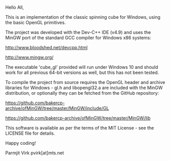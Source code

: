 Hello All,

This is an implementation of the classic spinning cube for Windows, using the basic OpenGL primitives.

The project was developed with the Dev-C++ IDE (v4.9) and uses the MinGW port of the standard GCC compiler for Windows x86 systems:

http://www.bloodshed.net/devcpp.html

http://www.mingw.org/

The executable 'cube_gl' provided will run under Windows 10 and should work for all previous 64-bit versions as well, but this has not been tested.

To compile the project from source requires the OpenGL header and archive libraries for Windows - gl.h and libopengl32.a are included with the MinGW distribution, or optionally they can be fetched from the GitHub repository:

https://github.com/bakercp-archive/ofMinGW/tree/master/MinGW/include/GL

https://github.com/bakercp-archive/ofMinGW/tree/master/MinGW/lib

This software is available as per the terms of the MIT License - see the LICENSE file for details.

Happy coding!

Parmjit Virk
pvirk[at]mts.net
